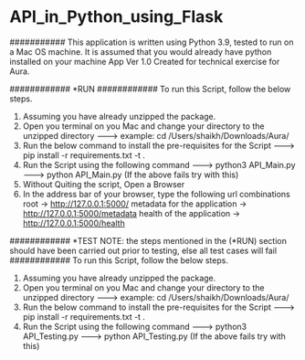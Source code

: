 # API_in_Python_using_Flask

###########
This application is written using Python 3.9, tested to run on a Mac OS machine.
It is assumed that you would already have python installed on your machine
App Ver 1.0
Created for technical exercise for Aura.



############
*RUN
############
To run this Script, follow the below steps.

1) Assuming you have already unzipped the package.
2) Open you terminal on you Mac and change your directory to the unzipped directory
---> example: cd /Users/shaikh/Downloads/Aura/
3) Run the below command to install the pre-requisites for the Script
---> pip install -r requirements.txt -t .
4) Run the Script using the following command
---> python3 API_Main.py
---> python API_Main.py  (If the above fails try with this)
5) Without Quiting the script, Open a Browser
6) In the address bar of your browser, type the following url combinations
root                            -> http://127.0.0.1:5000/
metadata for the application    -> http://127.0.0.1:5000/metadata
health of the application       -> http://127.0.0.1:5000/health




############
*TEST
NOTE: the steps mentioned in the (*RUN) section should have been carried out prior to testing, else all test cases will fail
############
To run this Script, follow the below steps.

1) Assuming you have already unzipped the package.
2) Open you terminal on you Mac and change your directory to the unzipped directory
---> example: cd /Users/shaikh/Downloads/Aura/
3) Run the below command to install the pre-requisites for the Script
---> pip install -r requirements.txt -t .
4) Run the Script using the following command
---> python3 API_Testing.py
---> python API_Testing.py  (If the above fails try with this)